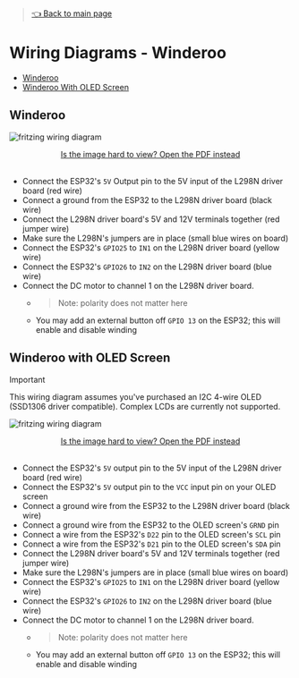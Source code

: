 > [👈 Back to main page](../README.md)

# Wiring Diagrams - Winderoo
- [Winderoo](#winderoo)
- [Winderoo With OLED Screen](#winderoo-with-oled-screen)


## Winderoo
![fritzing wiring diagram](./images/winderoo.png)

<div align="center">
    <a href="./winderoo-wiring-diagram-fritzing.pdf">Is the image hard to view? Open the PDF instead</a>
</div>
<br />


- Connect the ESP32's `5V` Output pin to the 5V input of the L298N driver board (red wire)
- Connect a ground from the ESP32 to the L298N driver board (black wire)
- Connect the L298N driver board's 5V and 12V terminals together (red jumper wire)
- Make sure the L298N's jumpers are in place (small blue wires on board)
- Connect the ESP32's `GPIO25` to `IN1` on the L298N driver board (yellow wire)
- Connect the ESP32's `GPIO26` to `IN2` on the L298N driver board (blue wire)
- Connect the DC motor to channel 1 on the L298N driver board.
    - > Note: polarity does not matter here
    - You may add an external button off `GPIO 13` on the ESP32; this will enable and disable winding

## Winderoo with OLED Screen

> [!IMPORTANT]
> This wiring diagram assumes you've purchased an I2C 4-wire OLED (SSD1306 driver compatible). Complex LCDs are currently not supported.

<!-- @todo - update diagram -->
![fritzing wiring diagram](./images/winderoo.png)

<div align="center">
    <a href="./winderoo-wiring-diagram-fritzing.pdf">Is the image hard to view? Open the PDF instead</a>
</div>
<br />


- Connect the ESP32's `5V` output pin to the 5V input of the L298N driver board (red wire)
- Connect the ESP32's `5V` output pin to the `VCC` input pin on your OLED screen
- Connect a ground wire from the ESP32 to the L298N driver board (black wire)
- Connect a ground wire from the ESP32 to the OLED screen's `GRND` pin
- Connect a wire from the ESP32's `D22` pin to the OLED screen's `SCL` pin
- Connect a wire from the ESP32's `D21` pin to the OLED screen's `SDA` pin
- Connect the L298N driver board's 5V and 12V terminals together (red jumper wire)
- Make sure the L298N's jumpers are in place (small blue wires on board)
- Connect the ESP32's `GPIO25` to `IN1` on the L298N driver board (yellow wire)
- Connect the ESP32's `GPIO26` to `IN2` on the L298N driver board (blue wire)
- Connect the DC motor to channel 1 on the L298N driver board.
    - > Note: polarity does not matter here
    - You may add an external button off `GPIO 13` on the ESP32; this will enable and disable winding